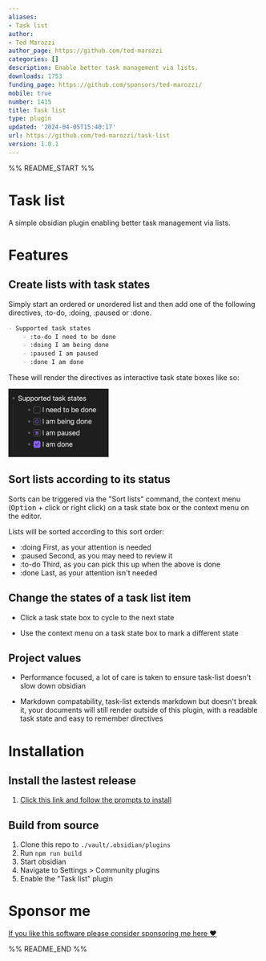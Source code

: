 ```yaml
---
aliases:
- Task list
author:
- Ted Marozzi
author_page: https://github.com/ted-marozzi
categories: []
description: Enable better task management via lists.
downloads: 1753
funding_page: https://github.com/sponsors/ted-marozzi/
mobile: true
number: 1415
title: Task list
type: plugin
updated: '2024-04-05T15:40:17'
url: https://github.com/ted-marozzi/task-list
version: 1.0.1
---
```


%% README_START %%

# Task list

A simple obsidian plugin enabling better task management via lists.

# Features

## Create lists with task states

Simply start an ordered or unordered list and then add one of the following directives, :to-do, :doing, :paused or :done.

```md
- Supported task states
	- :to-do I need to be done
	- :doing I am being done
	- :paused I am paused
	- :done I am done
```

These will render the directives as interactive task state boxes like so:

<img src="https://raw.githubusercontent.com/ted-marozzi/task-list/HEAD/assets/supported-task-states.png" alt="Supported task states" width=200 />

## Sort lists according to its status

Sorts can be triggered via the "Sort lists" command, the context menu (<kbd>Option</kbd> + click or right click) on a task state box or the context menu on the editor.

Lists will be sorted according to this sort order:
- :doing First, as your attention is needed
- :paused Second, as you may need to review it
- :to-do Third, as you can pick this up when the above is done
- :done Last, as your attention isn't needed

## Change the states of a task list item

- Click a task state box to cycle to the next state

- Use the context menu on a task state box to mark a different state

## Project values

- Performance focused, a lot of care is taken to ensure task-list doesn't slow down obsidian

- Markdown compatability, task-list extends markdown but doesn't break it, your documents will still render outside of this plugin, with a readable task state and easy to remember directives

# Installation

## Install the lastest release

1. [Click this link and follow the prompts to install](https://obsidian.md/plugins?id=task-list)

## Build from source

1. Clone this repo to `./vault/.obsidian/plugins`
1. Run `npm run build`
1. Start obsidian
1. Navigate to Settings > Community plugins
1. Enable the "Task list" plugin

# Sponsor me
[If you like this software please consider sponsoring me here ❤️](https://github.com/sponsors/ted-marozzi
)


%% README_END %%